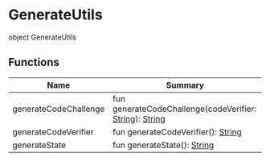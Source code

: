 # GenerateUtils

object GenerateUtils

## Functions

| Name                  | Summary                                                                                                                                                                                                     |
| --------------------- | ----------------------------------------------------------------------------------------------------------------------------------------------------------------------------------------------------------- |
| generateCodeChallenge | fun generateCodeChallenge(codeVerifier: [String](https://kotlinlang.org/api/latest/jvm/stdlib/kotlin/-string/index.html)): [String](https://kotlinlang.org/api/latest/jvm/stdlib/kotlin/-string/index.html) |
| generateCodeVerifier  | fun generateCodeVerifier(): [String](https://kotlinlang.org/api/latest/jvm/stdlib/kotlin/-string/index.html)                                                                                                |
| generateState         | fun generateState(): [String](https://kotlinlang.org/api/latest/jvm/stdlib/kotlin/-string/index.html)                                                                                                       |
